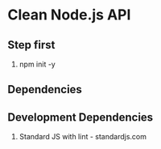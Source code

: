 # Clean Node.js API

## Step first

1. npm init -y

## Dependencies

## Development Dependencies

1. Standard JS with lint - <a>standardjs.com<a>
